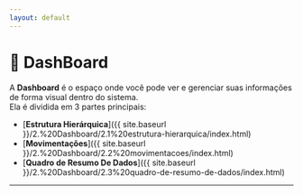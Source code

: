 ```yaml
---
layout: default
---
```


# 📌 DashBoard

A **Dashboard** é o espaço onde você pode ver e gerenciar suas informações de forma visual dentro do sistema.  
Ela é dividida em 3 partes principais:

- [**Estrutura Hierárquica**]({{ site.baseurl }}/2.%20Dashboard/2.1%20estrutura-hierarquica/index.html)  
- [**Movimentações**]({{ site.baseurl }}/2.%20Dashboard/2.2%20movimentacoes/index.html)  
- [**Quadro de Resumo De Dados**]({{ site.baseurl }}/2.%20Dashboard/2.3%20quadro-de-resumo-de-dados/index.html)

---